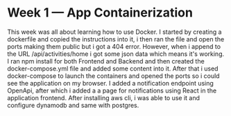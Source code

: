 # Week 1 — App Containerization
This week was all about learning how to use Docker. I started by creating a dockerfile and copied the instructions into it, i then ran the file and open the ports making them public but i got a 404 error. However, when i append to the URL /api/activities/home i got some json data which means it's working.
         I ran npm install for both Frontend and Backend and then created the docker-compose.yml file and added some content into it. After that i used docker-compose to launch the containers and opened the ports so i could see the application on my browser.
       I added a notification endpoint using OpenApi, after which i added a a page for notifications using React in the application frontend. After installing aws cli, i was able to use it and configure dynamodb and same with postgres.
        
